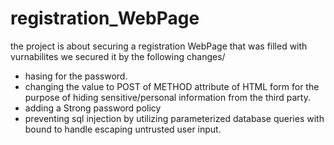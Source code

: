 # registration_WebPage
the project is  about securing a registration WebPage that was filled with vurnabilites 
we secured it by the following changes/
- hasing for the password.
- changing the value to POST of METHOD attribute of HTML form for the purpose of hiding sensitive/personal information from the third party.
- adding a Strong password policy
- preventing sql injection by utilizing parameterized database queries with bound to handle escaping untrusted user input.
  
